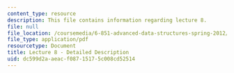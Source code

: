 ```yaml
---
content_type: resource
description: This file contains information regarding lecture 8.
file: null
file_location: /coursemedia/6-851-advanced-data-structures-spring-2012/dc599d2aaeacf08715175c008cd52514_MIT6_851S12_Lecture8.pdf
file_type: application/pdf
resourcetype: Document
title: Lecture 8 - Detailed Description
uid: dc599d2a-aeac-f087-1517-5c008cd52514
---
```

